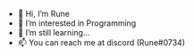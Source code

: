 - 👋 Hi, I’m Rune
- 👀 I’m interested in Programming
- 🌱 I’m still learning...
- 📫 You can reach me at discord (Rune#0734)
